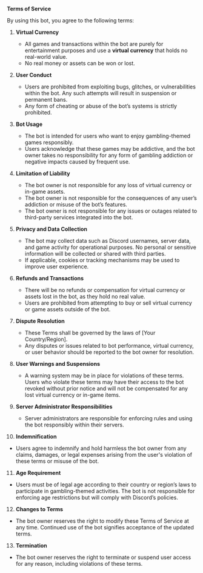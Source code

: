 **Terms of Service**

By using this bot, you agree to the following terms:

1. **Virtual Currency**
   - All games and transactions within the bot are purely for entertainment purposes and use a **virtual currency** that holds no real-world value.
   - No real money or assets can be won or lost.

2. **User Conduct**
   - Users are prohibited from exploiting bugs, glitches, or vulnerabilities within the bot. Any such attempts will result in suspension or permanent bans.
   - Any form of cheating or abuse of the bot’s systems is strictly prohibited.

3. **Bot Usage**
   - The bot is intended for users who want to enjoy gambling-themed games responsibly.
   - Users acknowledge that these games may be addictive, and the bot owner takes no responsibility for any form of gambling addiction or negative impacts caused by frequent use.

4. **Limitation of Liability**
   - The bot owner is not responsible for any loss of virtual currency or in-game assets.
   - The bot owner is not responsible for the consequences of any user’s addiction or misuse of the bot’s features.
   - The bot owner is not responsible for any issues or outages related to third-party services integrated into the bot.

5. **Privacy and Data Collection**
   - The bot may collect data such as Discord usernames, server data, and game activity for operational purposes. No personal or sensitive information will be collected or shared with third parties.
   - If applicable, cookies or tracking mechanisms may be used to improve user experience.

6. **Refunds and Transactions**
   - There will be no refunds or compensation for virtual currency or assets lost in the bot, as they hold no real value.
   - Users are prohibited from attempting to buy or sell virtual currency or game assets outside of the bot.

7. **Dispute Resolution**
   - These Terms shall be governed by the laws of [Your Country/Region].
   - Any disputes or issues related to bot performance, virtual currency, or user behavior should be reported to the bot owner for resolution.

8. **User Warnings and Suspensions**
   - A warning system may be in place for violations of these terms. Users who violate these terms may have their access to the bot revoked without prior notice and will not be compensated for any lost virtual currency or in-game items.

9. **Server Administrator Responsibilities**
   - Server administrators are responsible for enforcing rules and using the bot responsibly within their servers. 

10. **Indemnification**
   - Users agree to indemnify and hold harmless the bot owner from any claims, damages, or legal expenses arising from the user's violation of these terms or misuse of the bot.

11. **Age Requirement**
   - Users must be of legal age according to their country or region’s laws to participate in gambling-themed activities. The bot is not responsible for enforcing age restrictions but will comply with Discord’s policies.

12. **Changes to Terms**
   - The bot owner reserves the right to modify these Terms of Service at any time. Continued use of the bot signifies acceptance of the updated terms.

13. **Termination**
   - The bot owner reserves the right to terminate or suspend user access for any reason, including violations of these terms.
